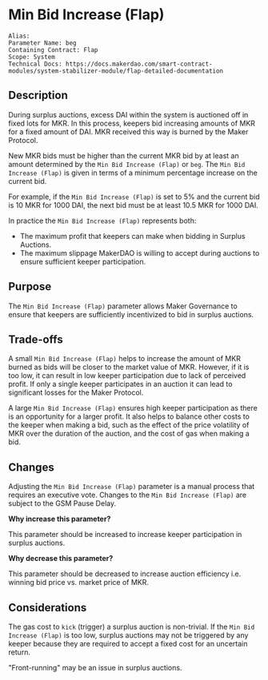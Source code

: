 
# Min Bid Increase (Flap)

```
Alias: 
Parameter Name: beg
Containing Contract: Flap
Scope: System
Technical Docs: https://docs.makerdao.com/smart-contract-modules/system-stabilizer-module/flap-detailed-documentation 
```

## Description
During surplus auctions, excess DAI within the system is auctioned off in fixed lots for MKR. In this process, keepers bid increasing amounts of MKR for a fixed amount of DAI. MKR received this way is burned by the Maker Protocol. 

New MKR bids must be higher than the current MKR bid by at least an amount determined by the `Min Bid Increase (Flap)` or `beg`.  The `Min Bid Increase (Flap)`  is given in terms of a minimum percentage increase on the current bid.

For example, if the `Min Bid Increase (Flap)` is set to 5% and the current bid is 10 MKR for 1000 DAI, the next bid must be at least 10.5 MKR for 1000 DAI.

In practice the `Min Bid Increase (Flap)` represents both:
* The maximum profit that keepers can make when bidding in Surplus Auctions. 
* The maximum slippage MakerDAO is willing to accept during auctions to ensure sufficient keeper participation. 

## Purpose
The `Min Bid Increase (Flap)` parameter allows Maker Governance to ensure that keepers are sufficiently incentivized to bid in surplus auctions.

## Trade-offs
A small `Min Bid Increase (Flap)` helps to increase the amount of MKR burned as bids will be closer to the market value of MKR. However, if it is too low, it can result in low keeper participation due to lack of perceived profit. If only a single keeper participates in an auction it can lead to significant losses for the Maker Protocol.

A large `Min Bid Increase (Flap)` ensures high keeper participation as there is an opportunity for a larger profit. It also helps to balance other costs to the keeper when making a bid, such as the effect of the price volatility of MKR over the duration of the auction, and the cost of gas when making a bid.

## Changes
Adjusting the `Min Bid Increase (Flap)` parameter is a manual process that requires an executive vote. Changes to the `Min Bid Increase (Flap)` are subject to the GSM Pause Delay.

**Why increase this parameter?**

This parameter should be increased to increase keeper participation in surplus auctions.

**Why decrease this parameter?**

This parameter should be decreased to increase auction efficiency i.e. winning bid price vs. market price of MKR.

## Considerations
The gas cost to `kick` (trigger) a surplus auction is non-trivial. If the `Min Bid Increase (Flap)` is too low, surplus auctions may not be triggered by any keeper because they are required to accept a fixed cost for an uncertain return.

"Front-running" may be an issue in surplus auctions.

